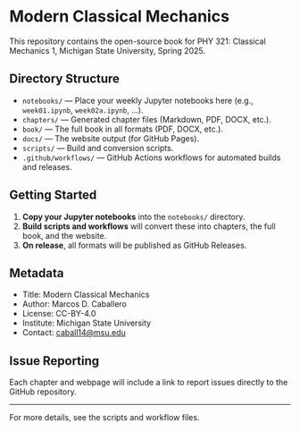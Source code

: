# Modern Classical Mechanics

This repository contains the open-source book for PHY 321: Classical Mechanics 1, Michigan State University, Spring 2025.

## Directory Structure

- `notebooks/` — Place your weekly Jupyter notebooks here (e.g., `week01.ipynb`, `week02a.ipynb`, ...).
- `chapters/` — Generated chapter files (Markdown, PDF, DOCX, etc.).
- `book/` — The full book in all formats (PDF, DOCX, etc.).
- `docs/` — The website output (for GitHub Pages).
- `scripts/` — Build and conversion scripts.
- `.github/workflows/` — GitHub Actions workflows for automated builds and releases.

## Getting Started

1. **Copy your Jupyter notebooks** into the `notebooks/` directory.
2. **Build scripts and workflows** will convert these into chapters, the full book, and the website.
3. **On release**, all formats will be published as GitHub Releases.

## Metadata

- Title: Modern Classical Mechanics
- Author: Marcos D. Caballero
- License: CC-BY-4.0
- Institute: Michigan State University
- Contact: caball14@msu.edu

## Issue Reporting

Each chapter and webpage will include a link to report issues directly to the GitHub repository.

---

For more details, see the scripts and workflow files.
